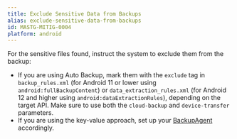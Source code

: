 ```yaml
---
title: Exclude Sensitive Data from Backups
alias: exclude-sensitive-data-from-backups
id: MASTG-MITIG-0004
platform: android
---
```


For the sensitive files found, instruct the system to exclude them from the backup:

- If you are using Auto Backup, mark them with the `exclude` tag in `backup_rules.xml` (for Android 11 or lower using `android:fullBackupContent`) or `data_extraction_rules.xml` (for Android 12 and higher using `android:dataExtractionRules`), depending on the target API. Make sure to use both the `cloud-backup` and `device-transfer` parameters.
- If you are using the key-value approach, set up your [BackupAgent](https://developer.android.com/identity/data/keyvaluebackup#BackupAgent) accordingly.
